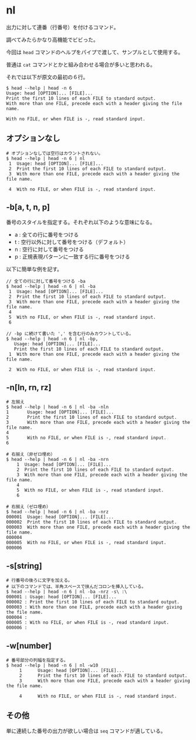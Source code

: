 # nl

出力に対して連番（行番号）を付けるコマンド。

調べてみたらかなり高機能でビビった。

今回は `head` コマンドのヘルプをパイプで渡して、サンプルとして使用する。

普通は `cat` コマンドとかと組み合わせる場合が多いと思われる。

それでは以下が原文の最初の６行。

    $ head --help | head -n 6
    Usage: head [OPTION]... [FILE]...
    Print the first 10 lines of each FILE to standard output.
    With more than one FILE, precede each with a header giving the file name.

    With no FILE, or when FILE is -, read standard input.

## オプションなし

    # オプションなしでは空行はカウントされない。
    $ head --help | head -n 6 | nl
     1  Usage: head [OPTION]... [FILE]...
     2  Print the first 10 lines of each FILE to standard output.
     3  With more than one FILE, precede each with a header giving the file name.

     4  With no FILE, or when FILE is -, read standard input.

## -b[a, t, n, p]

番号のスタイルを指定する。それぞれ以下のような意味になる。

* a : 全ての行に番号をつける
* t : 空行以外に対して番号をつける（デフォルト）
* n : 空行に対して番号をつける
* p : 正規表現パターンに一致する行に番号をつける

以下に簡単な例を記す。

    // 全ての行に対して番号をつける -ba
    $ head --help | head -n 6 | nl -ba
     1  Usage: head [OPTION]... [FILE]...
     2  Print the first 10 lines of each FILE to standard output.
     3  With more than one FILE, precede each with a header giving the file name.
     4
     5  With no FILE, or when FILE is -, read standard input.
     6

    // -bp に続けて書いた ',' を含む行のみカウントしている。
    $ head --help | head -n 6 | nl -bp,
       Usage: head [OPTION]... [FILE]...
       Print the first 10 lines of each FILE to standard output.
     1  With more than one FILE, precede each with a header giving the file name.

     2  With no FILE, or when FILE is -, read standard input.

## -n[ln, rn, rz]

    # 左揃え
    $ head --help | head -n 6 | nl -ba -nln
    1       Usage: head [OPTION]... [FILE]...
    2       Print the first 10 lines of each FILE to standard output.
    3       With more than one FILE, precede each with a header giving the file name.
    4
    5       With no FILE, or when FILE is -, read standard input.
    6

    # 右揃え（非ゼロ埋め）
    $ head --help | head -n 6 | nl -ba -nrn
        1  Usage: head [OPTION]... [FILE]...
        2  Print the first 10 lines of each FILE to standard output.
        3  With more than one FILE, precede each with a header giving the file name.
        4
        5  With no FILE, or when FILE is -, read standard input.
        6

    # 右揃え（ゼロ埋め）
    $ head --help | head -n 6 | nl -ba -nrz
    000001  Usage: head [OPTION]... [FILE]...
    000002  Print the first 10 lines of each FILE to standard output.
    000003  With more than one FILE, precede each with a header giving the file name.
    000004
    000005  With no FILE, or when FILE is -, read standard input.
    000006

## -s[string]

    # 行番号の後ろに文字を加える。
    # 以下のコマンドでは、半角スペースで挟んだコロンを挿入している。
    $ head --help | head -n 6 | nl -ba -nrz -s\ :\ 
    000001 : Usage: head [OPTION]... [FILE]...
    000002 : Print the first 10 lines of each FILE to standard output.
    000003 : With more than one FILE, precede each with a header giving the file name.
    000004 :
    000005 : With no FILE, or when FILE is -, read standard input.
    000006 :

## -w[number]

    # 番号部分の列幅を指定する。
    $ head --help | head -n 6 | nl -w10
         1      Usage: head [OPTION]... [FILE]...
         2      Print the first 10 lines of each FILE to standard output.
         3      With more than one FILE, precede each with a header giving the file name.

         4      With no FILE, or when FILE is -, read standard input.

## その他

単に連続した番号の出力が欲しい場合は `seq` コマンドが適している。
